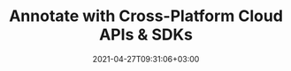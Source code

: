 ---
############################# Static ############################
layout: "product"
date: 2021-04-27T09:31:06+03:00
draft: false

############################# Head ############################
head_title: "Document & Image Annotation Cloud SDKs & REST API"
head_description: "Document Annotation REST API & Cloud SDKs for .NET, Java, PHP, Ruby or cURL commands for REST APIs. Annotate PDF, Word, Excel, PPT, HTML, Image, CAD etc."

############################# Header ############################
title: "Annotate with Cross-Platform Cloud APIs & SDKs"
description: "Annotate documents and images using cURL commands for annotation REST APIs or Cloud SDKs for .NET, Java, PHP, Python & Ruby.‎"

############################# APIs ###############################
apis:
  enable: true

  api:
    # api loop
    - title: "GroupDocs.Viewer Cloud APIs Include"
      
      api_product:
        # api_product loop
        - link: "https://products.groupdocs.com/viewer/curl/"
          img_alt: "GroupDocs.Viewer Cloud for cURL"
          image: "/sdk/272x272/groupdocs_viewer-for-curl.webp"
          product: "GroupDocs.Viewer for"
          platform: "cURL"
          content: "Send API requests to our cloud-based documents viewer RESTful API and view popular document formats in any language or platform."

        # api_product loop
        - link: "https://products.groupdocs.com/viewer/net/"
          img_alt: "GroupDocs.Viewer Cloud SDK for .NET"
          image: "/sdk/272x272/groupdocs_viewer-for-net.webp"
          product: "GroupDocs.Viewer for"
          platform: ".NET"
          content: "Enhance your .NET applications with the capabilities to edit document formats using viewer .NET SDK."

          # api_product loop
        - link: "https://products.groupdocs.com/viewer/java/"
          img_alt: "GroupDocs.Viewer Cloud SDK for Java"
          image: "/sdk/272x272/groupdocs_viewer-for-java.webp"
          product: "GroupDocs.Viewer for"
          platform: "Java"
          content: "Efficiently edit bunch of document formats within Java applications using document viewer SDK for Java."

        



        

    # api loop
    - title: ""
      link: "/viewer"
      label: "View All On Premise APIs"
      api_product:
        # api_product loop
        - link: "https://products.groupdocs.com/viewer/php/"
          img_alt: "GroupDocs.Viewer Cloud SDK for PHP"
          image: "/sdk/272x272/groupdocs_viewer-for-php.webp"
          product: "GroupDocs.Viewer"
          platform: "PHP"
          content: "PHP document editing SDK to quickly and accurately modify documents formats without installing any external software."

        # api_product loop
        - link: "https://products.groupdocs.com/viewer/python/"
          img_alt: "GroupDocs.Viewer Cloud SDK for Python"
          image: "/sdk/272x272/groupdocs_viewer-for-python.webp"
          product: "GroupDocs.Viewer"
          platform: "Python"
          content: "Document viewer SDK for Python to easily manipulate a wide range of document formats directly within your applications."

          
          # api_product loop
        - link: "https://products.groupdocs.com/viewer/ruby/"
          img_alt: "GroupDocs.Viewer Cloud SDK for Ruby"
          image: "/sdk/272x272/groupdocs_viewer-for-ruby.webp"
          product: "GroupDocs.Viewer"
          platform: "Ruby"
          content: "Effortlessly perform document editing operations within your apps using our SDK for Ruby."


    # api loop
    - title: ""
      link: "/viewer"
      label: "View All Cross Platform Apps"
      api_product:
        # api_product loop
        - link: "https://products.groupdocs.app/viewer/node.js"
          img_alt: "GroupDocs.Viewer Cloud SDK for Node.js"
          image: "/sdk/272x272/groupdocs_viewer-for-node.webp"
          product: "GroupDocs.Viewer"
          platform: "Node.js"
          content: "Document viewer SDK for Node.js to efficiently integrate our cloud-based viewer API in your apps."

       

    

############################# Back to top ###############################
back_to_top:
  enable: true
---